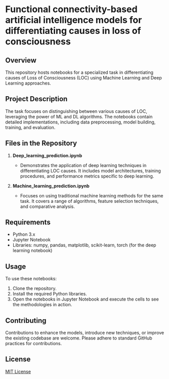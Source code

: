 # Functional connectivity-based artificial intelligence models for differentiating causes in loss of consciousness

## Overview
This repository hosts notebooks for a specialized task in differentiating causes of Loss of Consciousness (LOC) using Machine Learning and Deep Learning approaches.

## Project Description
The task focuses on distinguishing between various causes of LOC, leveraging the power of ML and DL algorithms. The notebooks contain detailed implementations, including data preprocessing, model building, training, and evaluation.

## Files in the Repository

1. **Deep_learning_prediction.ipynb**
   - Demonstrates the application of deep learning techniques in differentiating LOC causes. It includes model architectures, training procedures, and performance metrics specific to deep learning.

2. **Machine_learning_prediction.ipynb**
   - Focuses on using traditional machine learning methods for the same task. It covers a range of algorithms, feature selection techniques, and comparative analysis.

## Requirements
- Python 3.x
- Jupyter Notebook
- Libraries: numpy, pandas, matplotlib, scikit-learn, torch (for the deep learning notebook)

## Usage
To use these notebooks:
1. Clone the repository.
2. Install the required Python libraries.
3. Open the notebooks in Jupyter Notebook and execute the cells to see the methodologies in action.

## Contributing
Contributions to enhance the models, introduce new techniques, or improve the existing codebase are welcome. Please adhere to standard GitHub practices for contributions.

## License
[MIT License](LICENSE)

